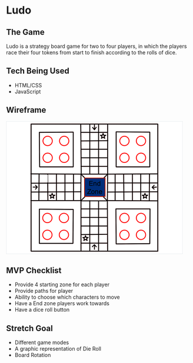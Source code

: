 # Ludo

## The Game
Ludo is a strategy board game for two to four players, in which the players race their four tokens from start to finish according to the rolls of dice.


## Tech Being Used
* HTML/CSS
* JavaScript

## Wireframe
![Wireframe](LudoPic.png)

## MVP Checklist
* Provide 4 starting zone for each player
* Provide paths for player
* Ability to choose which characters to move 
* Have a End zone players work towards
* Have a dice roll button

## Stretch Goal
* Different game modes
* A graphic representation of Die Roll
* Board Rotation
